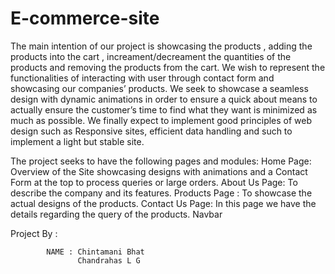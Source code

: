 # E-commerce-site
The main intention of our project is showcasing the products , adding the products into the cart , increament/decreament the quantities of the products and removing the products from the cart. We wish to represent the functionalities of interacting with user through contact form and showcasing our companies’ products. We seek to showcase a seamless design with dynamic animations in order to ensure a quick about means to actually ensure the customer’s time to find what they want is minimized as much as possible.   We finally expect to implement good principles of web design such as Responsive sites, efficient data handling and such to implement a light but stable site.

The project seeks to have the following pages and modules:
Home Page: Overview of the Site showcasing designs with animations and a Contact Form at the top to process queries or large orders.
About Us Page: To describe the company and its features.
Products Page : To showcase the actual designs of the products.
Contact Us Page: In this page we have the details regarding the query of the products.
Navbar




Project By :

            NAME : Chintamani Bhat                                                                                                                       
                   Chandrahas L G
            
